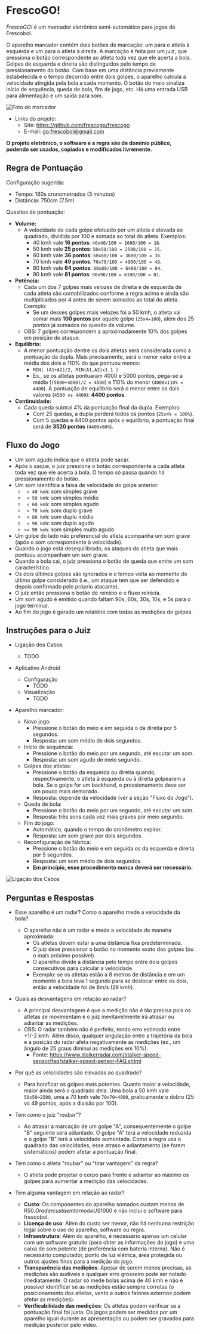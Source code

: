 <meta http-equiv="Content-Type" content="text/html; charset=UTF-8"/>

# FrescoGO!

*FrescoGO!* é um marcador eletrônico semi-automático para jogos de Frescobol.

O aparelho marcador contém dois botões de marcação: um para o atleta à esquerda
e um para o atleta à direita.
A marcação é feita por um juiz, que pressiona o botão correspondente ao atleta
toda vez que ele acerta a bola.
Golpes de esquerda e direita são distinguidos pelo tempo de pressionamento do
botão.
Com base em uma distância previamente estabelecida e o tempo decorrido entre
dois golpes, o aparelho calcula a velocidade atingida pela bola a cada momento.
O botão do meio sinaliza início de sequência, queda de bola, fim de jogo, etc.
Há uma entrada USB para alimentação e um saída para som.

![Foto do marcador](device.jpg "Foto do Aparelho")

- Links do projeto:
    - Site: <https://github.com/frescogo/frescogo>
    - E-mail: <go.frescobol@gmail.com>

**O projeto eletrônico, o software e a regra são de domínio público, podendo
ser usados, copiados e modificados livremente.**

## Regra de Pontuação

Configuração sugerida:

- Tempo: 180s cronometrados (3 minutos)
- Distância: 750cm (7.5m)

Quesitos de pontuação:

- **Volume:**
    - A velocidade de cada golpe efetuado por um atleta é elevada ao quadrado,
      dividida por 100 e somada ao total do atleta.
      Exemplos:
        - 40 kmh vale **16 pontos**: `40x40/100 = 1600/100 = 16`.
        - 50 kmh vale **25 pontos**: `50x50/100 = 2500/100 = 25`.
        - 60 kmh vale **36 pontos**: `60x60/100 = 3600/100 = 36`.
        - 70 kmh vale **49 pontos**: `70x70/100 = 4900/100 = 49`.
        - 80 kmh vale **64 pontos**: `80x80/100 = 6400/100 = 64`.
        - 90 kmh vale **81 pontos**: `90x90/100 = 8100/100 = 81`.
- **Potência:**
    - Cada um dos 7 golpes mais velozes de direita e de esquerda de cada
      atleta são contabilizados conforme a regra acima e ainda são
      multiplicados por 4 antes de serem somados ao total do atleta.
      Exemplo:
        - Se um desses golpes mais velozes foi a 50 kmh, o atleta vai somar
          mais **100 pontos** por aquele golpe (`25x4=100`), além dos 25 pontos
          já somados no quesito de volume.
    - OBS: 7 golpes correspondem a aproximadamente 10% dos golpes em posição de
      ataque.
- **Equilíbrio:**
    - A menor pontuação dentre os dois atletas será considerada como a
      pontuação da dupla. Mais precisamente, será o menor valor entre a média
      dos dois e 110% do que pontuou menos:
        - `MIN( (A1+A2)/2, MIN(A1,A2)x1.1 )`
        - Ex., se os atletas pontuaram 4000 e 5000 pontos, pega-se a média
          (`(5000+4000)/2 = 4500`) e 110% do menor (`4000x110% = 4400`).
          A pontuação de equilíbrio será o menor entre os dois valores
          (`4500 vs 4400`): **4400 pontos**.
- **Continuidade:**
    - Cada queda subtrai 4% da pontuação final da dupla.
      Exemplos:
        - Com 25 quedas, a dupla perderá todos os pontos (`25x4% = 100%`).
        - Com 5 quedas e 4400 pontos após o equilíbrio, a pontuação final
          será de **3520 pontos** (`4400x80%`).

## Fluxo do Jogo

- Um som agudo indica que o atleta pode sacar.
- Após o saque, o juiz pressiona o botão correspondente a cada atleta toda vez
  que ele acerta a bola. O tempo só passa quando há pressionamento do botão.
- Um som identifica a faixa de velocidade do golpe anterior:
    - ` < 40 kmh`: som simples grave
    - ` < 50 kmh`: som simples médio
    - ` < 60 kmh`: som simples agudo
    - ` < 70 kmh`: som duplo   grave
    - ` < 80 kmh`: som duplo   médio
    - ` < 90 kmh`: som duplo   agudo
    - `>= 90 kmh`: som simples muito agudo
- Um golpe do lado não preferencial do atleta acompanha um som grave (após o
  som correspondente à velocidade).
- Quando o jogo está desequilibrado, os ataques do atleta que mais pontuou
  acompanham um som grave.
- Quando a bola cai, o juiz pressiona o botão de queda que emite um som
  característico.
- Os dois últimos golpes são ignorados e o tempo volta ao momento do último
  golpe considerado (i.e., um ataque tem que ser defendido e depois confirmado
  pelo próprio atacante).
- O juiz então pressiona o botão de reinício e o fluxo reinicia.
- Um som agudo é emitido quando faltam 90s, 60s, 30s, 10s, e 5s para o jogo
  terminar.
- Ao fim do jogo é gerado um relatório com todas as medições de golpes.

## Instruções para o Juiz

- Ligação dos Cabos
    - TODO

- Aplicativo Android
    - Configuração
        - TODO
    - Visualização
        - TODO

- Aparelho marcador:
    - Novo jogo:
        - Pressione o botão do meio e em seguida o da direita por 5 segundos.
        - Resposta: um som médio de dois segundos.
    - Início de sequência:
        - Pressione o botão do meio por um segundo, até escutar um som.
        - Resposta: um som agudo de meio segundo.
    - Golpes dos atletas:
        - Pressione o botão da esquerda ou direita quando, respectivamente, o
          atleta à esquerda ou à direita golpearem a bola. Se o golpe for um
          backhand, o pressionamento deve ser um pouco mais demorado.
        - Resposta: depende da velocidade (ver a seção "Fluxo do Jogo").
    - Queda de bola:
        - Pressione o botão do meio por um segundo, até escutar um som.
        - Resposta: três sons cada vez mais graves por meio segundo.
    - Fim do jogo:
        - Automático, quando o tempo do cronômetro expirar.
        - Resposta: um som grave por dois segundos.
    - Reconfiguração de fábrica:
        - Pressione o botão do meio e em seguida os da esquerda e direita por
          5 segundos.
        - Resposta: um som médio de dois segundos.
        - **Em princípio, esse procedimento nunca deverá ser necessário.**

![Ligação dos Cabos](all.jpg "Ligação dos Cabos")

## Perguntas e Respostas

- Esse aparelho é um radar? Como o aparelho mede a velocidade da bola?
    - O aparelho não é um radar e mede a velocidade de maneira aproximada:
        - Os atletas devem estar a uma distância fixa predeterminada.
        - O juiz deve pressionar o botão no momento exato dos golpes (ou o mais
          próximo possível).
        - O aparelho divide a distância pelo tempo entre dois golpes
          consecutivos para calcular a velocidade.
        - Exemplo: se os atletas estão a 8 metros de distância e em um momento
          a bola leva 1 segundo para se deslocar entre os dois, então a
          velocidade foi de 8m/s (29 kmh).

- Quais as desvantagens em relação ao radar?
    - A principal desvantagem é que a medição não é tão precisa pois os atletas
      se movimentam e o juiz inevitavelmente irá atrasar ou adiantar as
      medições.
    - OBS:
      O radar também não é perfeito, tendo erro estimado entre +1/-2 kmh.
      Além disso, qualquer angulação entre a trajetória da bola e a posição do
      radar afeta negativamente as medições (ex., um ângulo de 25 graus diminui
      as medições em 10%).
        - Fonte: <https://www.stalkerradar.com/stalker-speed-sensor/faq/stalker-speed-sensor-FAQ.shtml>

- Por quê as velocidades são elevadas ao quadrado?
    - Para bonificar os golpes mais potentes.
      Quanto maior a velocidade, maior ainda será o quadrado dela.
      Uma bola a 50 kmh vale `50x50=2500`, uma a 70 kmh vale `70x70=4900`,
      praticamente o dobro (25 vs 49 pontos, após a divisão por 100).

- Tem como o juiz "roubar"?
    - Ao atrasar a marcação de um golpe "A", consequentemente o golpe "B"
      seguinte será adiantado.
      O golpe "A" terá a velocidade reduzida e o golpe "B" terá a velocidade
      aumentada.
      Como a regra usa o quadrado das velocidades, esse atraso e adiantamento
      (se forem sistemáticos) podem afetar a pontuação final.

- Tem como o atleta "roubar" ou "tirar vantagem" da regra?
    - O atleta pode projetar o corpo para frente e adiantar ao máximo os golpes
      para aumentar a medição das velocidades.

- Tem alguma vantagem em relação ao radar?
    - **Custo**:
        Os componentes do aparelho somados custam menos de R$50.
        O radar custa em torno de US$1000 e não inclui o software para
        frescobol.
    - **Licença de uso**:
        Além do custo ser menor, não há nenhuma restrição legal sobre o uso
        do aparelho, software ou regra.
    - **Infraestrutura**:
        Além do aparelho, é necessário apenas um celular com um software
        gratuito (para obter as informações do jogo) e uma caixa de som
        potente (de preferência com bateria interna).
        Não é necessário computador, ponto de luz elétrica, área protegida ou
        outros ajustes finos para a medição do jogo.
    - **Transparência das medições**:
        Apesar de serem menos precisas, as medições são audíveis e qualquer
        erro grosseiro pode ser notado imediatamente.
        O radar só mede bolas acima de 40 kmh e não é possível identificar se
        as medições estão sempre corretas (o posicionamento dos atletas, vento
        e outros fatores externos podem afetar as medições).
    - **Verificabilidade das medições**:
        Os atletas podem verificar se a pontuação final foi justa.
        Os jogos podem ser medidos por um aparelho igual durante as
        apresentaçõs ou podem ser gravados para medição posterior pelo vídeo.
